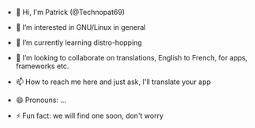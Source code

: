 - 👋 Hi, I'm Patrick (@Technopat69)

- 👀 I’m interested in GNU/Linux in general
- 🌱 I’m currently learning distro-hopping
- 💞️ I’m looking to collaborate on translations, English to French, for apps, frameworks etc.
- 📫 How to reach me here and just ask, I'll translate your app
- 😄 Pronouns: ...
- ⚡ Fun fact: we will find one soon, don't worry

<!---
Technopat69/Technopat69 is a ✨ special ✨ repository because its `README.md` (this file) appears on your GitHub profile.
You can click the Preview link to take a look at your changes.
--->
